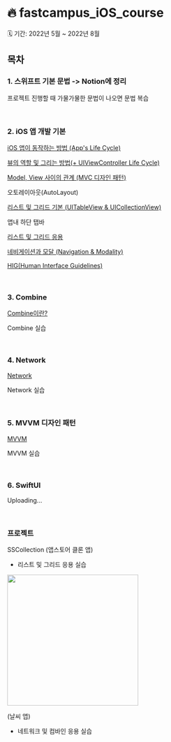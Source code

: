 # 🔥 fastcampus_iOS_course

🗓 기간: 2022년 5월 ~ 2022년 8월

## 목차

### 1. 스위프트 기본 문법 -> Notion에 정리

프로젝트 진행할 때 가물가물한 문법이 나오면 문법 복습

<br>

### 2. iOS 앱 개발 기본

[iOS 앱이 동작하는 방법 (App's Life Cycle)](https://github.com/hyeji-K/fastcampus_iOS_course/blob/main/iOS_basic/iOS_%EC%95%B1%EC%9D%B4_%EB%8F%99%EC%9E%91%ED%95%98%EB%8A%94_%EB%B0%A9%EB%B2%95.md)

[뷰의 역할 및 그리는 방법(+ UIViewController Life Cycle)](https://github.com/hyeji-K/fastcampus_iOS_course/blob/main/iOS_basic/%EB%B7%B0%EC%9D%98_%EC%97%AD%ED%95%A0_%EB%B0%8F_%EC%83%9D%EB%AA%85%EC%A3%BC%EA%B8%B0.md)

[Model, View 사이의 관계 (MVC 디자인 패턴)](https://github.com/hyeji-K/fastcampus_iOS_course/blob/main/iOS_basic/MVC_%EB%94%94%EC%9E%90%EC%9D%B8%ED%8C%A8%ED%84%B4.md)

오토레이아웃(AutoLayout)

[리스트 및 그리드 기본 (UITableView & UICollectionView)](https://github.com/hyeji-K/fastcampus_iOS_course/blob/main/iOS_basic/%EB%A6%AC%EC%8A%A4%ED%8A%B8_%EB%B0%8F_%EA%B7%B8%EB%A6%AC%EB%93%9C_%EA%B8%B0%EB%B3%B8.md)

앱내 하단 탭바

[리스트 및 그리드 응용](https://github.com/hyeji-K/fastcampus_iOS_course/blob/main/iOS_basic/%EB%A6%AC%EC%8A%A4%ED%8A%B8_%EB%B0%8F_%EA%B7%B8%EB%A6%AC%EB%93%9C_%EC%9D%91%EC%9A%A9.md)

[네비게이션과 모달 (Navigation & Modality)](https://github.com/hyeji-K/fastcampus_iOS_course/blob/main/iOS_basic/Navigation_Modality.md)

[HIG(Human Interface Guidelines)](https://developer.apple.com/design/human-interface-guidelines/)

<br>

### 3. Combine

[Combine이란?](https://github.com/hyeji-K/fastcampus_iOS_course/blob/main/iOS_basic/Combine.md)

Combine 실습

<br>

### 4. Network
[Network](https://github.com/hyeji-K/fastcampus_iOS_course/blob/main/iOS_basic/Network.md)

Network 실습

<br>

### 5. MVVM 디자인 패턴
[MVVM]()

MVVM 실습

<br>

### 6. SwiftUI
Uploading...

<br>



### 프로젝트

SSCollection (앱스토어 클론 앱)
- 리스트 및 그리드 응용 실습

<img src="https://github.com/hyeji-K/fastcampus_iOS_course/blob/main/image/SSCollection.gif" width="300">

(날씨 앱)
- 네트워크 및 컴바인 응용 실습